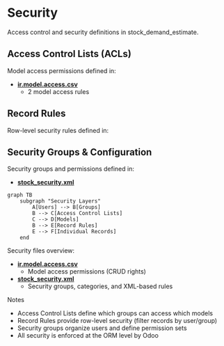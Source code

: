 # Security

Access control and security definitions in stock_demand_estimate.

## Access Control Lists (ACLs)

Model access permissions defined in:
- **[ir.model.access.csv](../stock_demand_estimate/security/ir.model.access.csv)**
  - 2 model access rules

## Record Rules

Row-level security rules defined in:

## Security Groups & Configuration

Security groups and permissions defined in:
- **[stock_security.xml](../stock_demand_estimate/security/stock_security.xml)**

```mermaid
graph TB
    subgraph "Security Layers"
        A[Users] --> B[Groups]
        B --> C[Access Control Lists]
        C --> D[Models]
        B --> E[Record Rules]
        E --> F[Individual Records]
    end
```

Security files overview:
- **[ir.model.access.csv](../stock_demand_estimate/security/ir.model.access.csv)**
  - Model access permissions (CRUD rights)
- **[stock_security.xml](../stock_demand_estimate/security/stock_security.xml)**
  - Security groups, categories, and XML-based rules

Notes
- Access Control Lists define which groups can access which models
- Record Rules provide row-level security (filter records by user/group)
- Security groups organize users and define permission sets
- All security is enforced at the ORM level by Odoo
